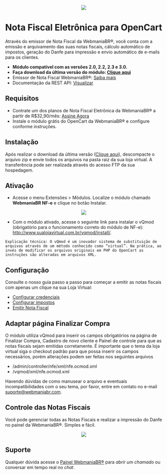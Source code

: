 <p align="center">
  <img src="https://wmbr.s3.amazonaws.com/img/logo_webmaniabr_github.png">
</p>

# Nota Fiscal Eletrônica para OpenCart

Através do emissor de Nota Fiscal da WebmaniaBR®, você conta com a emissão e arquivamento das suas notas fiscais, cálculo automático de impostos, geração do Danfe para impressão e envio automático de e-mails para os clientes.

- **Módulo compatível com as versões 2.0, 2.2, 2.3 e 3.0.**
- **Faça download da última versão do módulo: [Clique aqui](https://github.com/webmaniabr/NFeOpenCart/releases)**
- Emissor de Nota Fiscal WebmaniaBR®: [Saiba mais](https://webmaniabr.com/smartsales/nota-fiscal-eletronica/)
- Documentação da REST API: [Visualizar](https://webmaniabr.com/docs/rest-api-nfe/)

## Requisitos

- Contrate um dos planos de Nota Fiscal Eletrônica da WebmaniaBR® a partir de R$32,90/mês: [Assine Agora](https://webmaniabr.com/smartsales/nota-fiscal-eletronica/)
- Instale o módulo grátis do OpenCart da WebmaniaBR® e configure conforme instruções.

## Instalação

Após realizar o download da última versão ([Clique aqui](https://github.com/webmaniabr/NFeOpenCart/releases)), descompacte o arquivo zip e envie todos os arquivos na pasta raiz da sua loja virtual. A transferência pode ser realizada através do acesso FTP da sua hospedagem.

## Ativação

- Acesse o menu Extensões > Módulos. Localize o módulo chamado **WebmaniaBR NF-e** e clique no botão Instalar.

<p align="center">
<img src="https://webmaniabr.com/painel/wp-content/uploads/sites/2/2016/06/1467039339.png">
</p>

- Com o módulo ativado, acesse o seguinte link para instalar o vQmod (obrigatório para o funcionamento correto do módulo de NF-e): http://www.sualojavirtual.com.br/vqmod/install/.

```
Explicação técnica: O vQmod é um inovador sistema de substituição de arquivos através de um método conhecido como “virtual”. Na prática, ao invés de modificar os arquivos originais em PHP do OpenCart as instruções são alteradas em arquivos XML.
```

## Configuração

Consulte o nosso guia passo a passo para começar a emitir as notas fiscais com apenas um clique na sua Loja Virtual:

- [Configurar credenciais](https://ajuda.webmaniabr.com/hc/pt-br/articles/360013113812-Configurar-credenciais-no-OpenCart)
- [Configurar impostos](https://ajuda.webmaniabr.com/hc/pt-br/articles/360013122032-Configurar-impostos-no-OpenCart)
- [Emitir Nota Fiscal](https://ajuda.webmaniabr.com/hc/pt-br/articles/360013352631-Emiss%C3%A3o-de-NF-e-no-OpenCart)

## Adaptar página Finalizar Compra

O módulo utiliza vQmod para inserir os campos obrigatórios na página de Finalizar Compra, Cadastro de novo cliente e Painel de controle para que as notas fiscais sejam emitidas corretamente. É importante que o tema da loja virtual siga o checkout padrão para que possa inserir os campos necessários, porém alterações podem ser feitas nos seguintes arquivos

- /admin/controller/nfe/xml/nfe.ocmod.xml
- /vqmod/xml/nfe.ocmod.xml

Havendo dúvidas de como manusear o arquivo e eventuais incompatibilidades com o seu tema, por favor, entre em contato no e-mail suporte@webmaniabr.com.

## Controle das Notas Fiscais

Você pode gerenciar todas as Notas Fiscais e realizar a impressão do Danfe no painel da WebmaniaBR®. Simples e fácil.

<p align="center">
<img src="https://wmbr.s3.amazonaws.com/img/dashboard_webmaniabr_01.jpg">
</p>

## Suporte

Qualquer dúvida acesse o [Painel WebmaniaBR®](https://webmaniabr.com/painel/) para *abrir um chamado* ou conversar em tempo real no *chat*.
